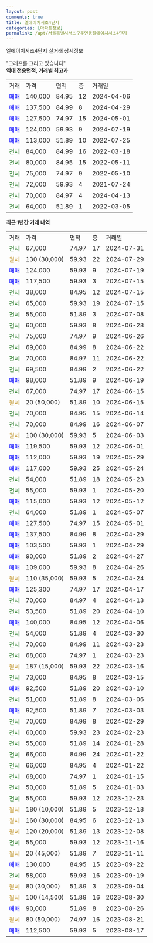 ```yaml
---
layout: post
comments: true
title: 엘에이치서초4단지
categories: [아파트정보]
permalink: /apt/서울특별시서초구우면동엘에이치서초4단지
---
```


엘에이치서초4단지 실거래 상세정보

<script type="text/javascript">
  google.charts.load('current', {'packages':['line', 'corechart']});
  google.charts.setOnLoadCallback(drawChart);

  function drawChart() {
    var data = new google.visualization.DataTable();
    data.addColumn('date', '거래일');
    data.addColumn('number', "매매");
    data.addColumn('number', "전세");
    data.addColumn('number', "전매");

    data.addRows([[new Date(Date.parse("2024-07-31")), null, 67000, null], [new Date(Date.parse("2024-07-29")), null, null, null], [new Date(Date.parse("2024-07-19")), 124000, null, null], [new Date(Date.parse("2024-07-15")), 117500, null, null], [new Date(Date.parse("2024-07-15")), null, 38000, null], [new Date(Date.parse("2024-07-15")), null, 65000, null], [new Date(Date.parse("2024-07-08")), null, 55000, null], [new Date(Date.parse("2024-06-28")), null, 60000, null], [new Date(Date.parse("2024-06-26")), null, 75000, null], [new Date(Date.parse("2024-06-22")), null, 69000, null], [new Date(Date.parse("2024-06-22")), null, 70000, null], [new Date(Date.parse("2024-06-22")), null, 69500, null], [new Date(Date.parse("2024-06-19")), 98000, null, null], [new Date(Date.parse("2024-06-15")), null, 67000, null], [new Date(Date.parse("2024-06-15")), null, null, null], [new Date(Date.parse("2024-06-14")), null, 70000, null], [new Date(Date.parse("2024-06-07")), null, 70000, null], [new Date(Date.parse("2024-06-03")), null, null, null], [new Date(Date.parse("2024-06-01")), 119500, null, null], [new Date(Date.parse("2024-05-29")), 112000, null, null], [new Date(Date.parse("2024-05-24")), 117000, null, null], [new Date(Date.parse("2024-05-23")), null, 54000, null], [new Date(Date.parse("2024-05-20")), null, 55000, null], [new Date(Date.parse("2024-05-12")), 115000, null, null], [new Date(Date.parse("2024-05-07")), null, 64000, null], [new Date(Date.parse("2024-05-01")), 127500, null, null], [new Date(Date.parse("2024-04-29")), 137500, null, null], [new Date(Date.parse("2024-04-29")), 103500, null, null], [new Date(Date.parse("2024-04-27")), 90000, null, null], [new Date(Date.parse("2024-04-26")), 109000, null, null], [new Date(Date.parse("2024-04-24")), null, null, null], [new Date(Date.parse("2024-04-17")), 125300, null, null], [new Date(Date.parse("2024-04-13")), null, 70000, null], [new Date(Date.parse("2024-04-10")), null, 53500, null], [new Date(Date.parse("2024-04-06")), 140000, null, null], [new Date(Date.parse("2024-03-30")), null, 54000, null], [new Date(Date.parse("2024-03-23")), null, 70000, null], [new Date(Date.parse("2024-03-23")), null, 68000, null], [new Date(Date.parse("2024-03-16")), null, null, null], [new Date(Date.parse("2024-03-15")), null, 73000, null], [new Date(Date.parse("2024-03-10")), 92500, null, null], [new Date(Date.parse("2024-03-06")), null, 51000, null], [new Date(Date.parse("2024-03-03")), 92500, null, null], [new Date(Date.parse("2024-02-29")), null, 70000, null], [new Date(Date.parse("2024-02-23")), null, 60000, null], [new Date(Date.parse("2024-01-28")), null, 55000, null], [new Date(Date.parse("2024-01-22")), null, 66000, null], [new Date(Date.parse("2024-01-22")), null, 66000, null], [new Date(Date.parse("2024-01-15")), null, 68000, null], [new Date(Date.parse("2024-01-03")), null, 50000, null], [new Date(Date.parse("2023-12-23")), null, 55000, null], [new Date(Date.parse("2023-12-18")), null, null, null], [new Date(Date.parse("2023-12-13")), null, null, null], [new Date(Date.parse("2023-12-08")), null, null, null], [new Date(Date.parse("2023-11-16")), null, 55000, null], [new Date(Date.parse("2023-11-11")), null, null, null], [new Date(Date.parse("2023-09-22")), 130000, null, null], [new Date(Date.parse("2023-09-19")), null, 58000, null], [new Date(Date.parse("2023-09-04")), null, null, null], [new Date(Date.parse("2023-08-30")), null, null, null], [new Date(Date.parse("2023-08-26")), 90000, null, null], [new Date(Date.parse("2023-08-21")), null, null, null], [new Date(Date.parse("2023-08-17")), 112500, null, null]]);

    var options = {
      hAxis: {
        format: 'yyyy/MM/dd'
      },    
      lineWidth: 0,
      pointsVisible: true,    
      title: '최근 1년간 유형별 실거래가 분포',
      legend: { position: 'bottom' }
    };

    var formatter = new google.visualization.NumberFormat({pattern:'###,###'} );
    formatter.format(data, 1);
    formatter.format(data, 2);
    
    setTimeout(function() {
        var chart = new google.visualization.LineChart(document.getElementById('columnchart_material'));
        chart.draw(data, (options));
        document.getElementById('loading').style.display = 'none';
    }, 200);
  }
</script>


<div id="loading" style="z-index:20; display: block; margin-left: 0px">"그래프를 그리고 있습니다"</div>
<div id="columnchart_material" style="width: 95%; margin-left: 0px; display: block"></div>
<!-- contents start -->
<b>역대 전용면적, 거래별 최고가</b>
<table class="sortable">
    <tr>
      <td>거래</td>
      <td>가격</td>
      <td>면적</td>
      <td>층</td>
      <td>거래일</td>
    </tr>
        <tr>
          <td><a style="color: blue">매매</a></td>
          <td>140,000</td>
          <td>84.95</td>
          <td>12</td>
          <td>2024-04-06</td>
        </tr>            <tr>
          <td><a style="color: blue">매매</a></td>
          <td>137,500</td>
          <td>84.99</td>
          <td>8</td>
          <td>2024-04-29</td>
        </tr>            <tr>
          <td><a style="color: blue">매매</a></td>
          <td>127,500</td>
          <td>74.97</td>
          <td>15</td>
          <td>2024-05-01</td>
        </tr>            <tr>
          <td><a style="color: blue">매매</a></td>
          <td>124,000</td>
          <td>59.93</td>
          <td>9</td>
          <td>2024-07-19</td>
        </tr>            <tr>
          <td><a style="color: blue">매매</a></td>
          <td>113,000</td>
          <td>51.89</td>
          <td>10</td>
          <td>2022-07-25</td>
        </tr>        
        <tr>
              <td><a style="color: darkgreen">전세</a></td>
              <td>84,000</td>
              <td>84.99</td>
              <td>16</td>
              <td>2022-03-18</td>
            </tr>            <tr>
              <td><a style="color: darkgreen">전세</a></td>
              <td>80,000</td>
              <td>84.95</td>
              <td>15</td>
              <td>2022-05-11</td>
            </tr>            <tr>
              <td><a style="color: darkgreen">전세</a></td>
              <td>75,000</td>
              <td>74.97</td>
              <td>9</td>
              <td>2022-05-10</td>
            </tr>            <tr>
              <td><a style="color: darkgreen">전세</a></td>
              <td>72,000</td>
              <td>59.93</td>
              <td>4</td>
              <td>2021-07-24</td>
            </tr>            <tr>
              <td><a style="color: darkgreen">전세</a></td>
              <td>70,000</td>
              <td>84.97</td>
              <td>4</td>
              <td>2024-04-13</td>
            </tr>            <tr>
              <td><a style="color: darkgreen">전세</a></td>
              <td>64,000</td>
              <td>51.89</td>
              <td>1</td>
              <td>2022-03-05</td>
            </tr>        
    
</table>

<b>최근 1년간 거래 내역</b>

<table class="sortable">
    <tr>
      <td>거래</td>
      <td>가격</td>
      <td>면적</td>
      <td>층</td>
      <td>거래일</td>
    </tr>
    <tr>
      <td><a style="color: darkgreen">전세</a></td>
      <td>67,000</td>
      <td>74.97</td>
      <td>17</td>
      <td>2024-07-31</td>
    </tr>          <tr>
      <td><a style="color: darkgoldenrod">월세</a></td>
      <td>130 (30,000)</td>
      <td>59.93</td>
      <td>22</td>
      <td>2024-07-29</td>
    </tr>          <tr>
      <td><a style="color: blue">매매</a></td>
      <td>124,000</td>
      <td>59.93</td>
      <td>9</td>
      <td>2024-07-19</td>
    </tr>          <tr>
      <td><a style="color: blue">매매</a></td>
      <td>117,500</td>
      <td>59.93</td>
      <td>3</td>
      <td>2024-07-15</td>
    </tr>          <tr>
      <td><a style="color: darkgreen">전세</a></td>
      <td>38,000</td>
      <td>84.95</td>
      <td>12</td>
      <td>2024-07-15</td>
    </tr>          <tr>
      <td><a style="color: darkgreen">전세</a></td>
      <td>65,000</td>
      <td>59.93</td>
      <td>19</td>
      <td>2024-07-15</td>
    </tr>          <tr>
      <td><a style="color: darkgreen">전세</a></td>
      <td>55,000</td>
      <td>51.89</td>
      <td>3</td>
      <td>2024-07-08</td>
    </tr>          <tr>
      <td><a style="color: darkgreen">전세</a></td>
      <td>60,000</td>
      <td>59.93</td>
      <td>8</td>
      <td>2024-06-28</td>
    </tr>          <tr>
      <td><a style="color: darkgreen">전세</a></td>
      <td>75,000</td>
      <td>74.97</td>
      <td>9</td>
      <td>2024-06-26</td>
    </tr>          <tr>
      <td><a style="color: darkgreen">전세</a></td>
      <td>69,000</td>
      <td>84.99</td>
      <td>8</td>
      <td>2024-06-22</td>
    </tr>          <tr>
      <td><a style="color: darkgreen">전세</a></td>
      <td>70,000</td>
      <td>84.97</td>
      <td>11</td>
      <td>2024-06-22</td>
    </tr>          <tr>
      <td><a style="color: darkgreen">전세</a></td>
      <td>69,500</td>
      <td>84.99</td>
      <td>2</td>
      <td>2024-06-22</td>
    </tr>          <tr>
      <td><a style="color: blue">매매</a></td>
      <td>98,000</td>
      <td>51.89</td>
      <td>9</td>
      <td>2024-06-19</td>
    </tr>          <tr>
      <td><a style="color: darkgreen">전세</a></td>
      <td>67,000</td>
      <td>74.97</td>
      <td>17</td>
      <td>2024-06-15</td>
    </tr>          <tr>
      <td><a style="color: darkgoldenrod">월세</a></td>
      <td>20 (50,000)</td>
      <td>51.89</td>
      <td>10</td>
      <td>2024-06-15</td>
    </tr>          <tr>
      <td><a style="color: darkgreen">전세</a></td>
      <td>70,000</td>
      <td>84.95</td>
      <td>15</td>
      <td>2024-06-14</td>
    </tr>          <tr>
      <td><a style="color: darkgreen">전세</a></td>
      <td>70,000</td>
      <td>84.99</td>
      <td>16</td>
      <td>2024-06-07</td>
    </tr>          <tr>
      <td><a style="color: darkgoldenrod">월세</a></td>
      <td>100 (30,000)</td>
      <td>59.93</td>
      <td>5</td>
      <td>2024-06-03</td>
    </tr>          <tr>
      <td><a style="color: blue">매매</a></td>
      <td>119,500</td>
      <td>59.93</td>
      <td>12</td>
      <td>2024-06-01</td>
    </tr>          <tr>
      <td><a style="color: blue">매매</a></td>
      <td>112,000</td>
      <td>59.93</td>
      <td>19</td>
      <td>2024-05-29</td>
    </tr>          <tr>
      <td><a style="color: blue">매매</a></td>
      <td>117,000</td>
      <td>59.93</td>
      <td>25</td>
      <td>2024-05-24</td>
    </tr>          <tr>
      <td><a style="color: darkgreen">전세</a></td>
      <td>54,000</td>
      <td>51.89</td>
      <td>18</td>
      <td>2024-05-23</td>
    </tr>          <tr>
      <td><a style="color: darkgreen">전세</a></td>
      <td>55,000</td>
      <td>59.93</td>
      <td>1</td>
      <td>2024-05-20</td>
    </tr>          <tr>
      <td><a style="color: blue">매매</a></td>
      <td>115,000</td>
      <td>59.93</td>
      <td>12</td>
      <td>2024-05-12</td>
    </tr>          <tr>
      <td><a style="color: darkgreen">전세</a></td>
      <td>64,000</td>
      <td>51.89</td>
      <td>1</td>
      <td>2024-05-07</td>
    </tr>          <tr>
      <td><a style="color: blue">매매</a></td>
      <td>127,500</td>
      <td>74.97</td>
      <td>15</td>
      <td>2024-05-01</td>
    </tr>          <tr>
      <td><a style="color: blue">매매</a></td>
      <td>137,500</td>
      <td>84.99</td>
      <td>8</td>
      <td>2024-04-29</td>
    </tr>          <tr>
      <td><a style="color: blue">매매</a></td>
      <td>103,500</td>
      <td>59.93</td>
      <td>1</td>
      <td>2024-04-29</td>
    </tr>          <tr>
      <td><a style="color: blue">매매</a></td>
      <td>90,000</td>
      <td>51.89</td>
      <td>2</td>
      <td>2024-04-27</td>
    </tr>          <tr>
      <td><a style="color: blue">매매</a></td>
      <td>109,000</td>
      <td>59.93</td>
      <td>8</td>
      <td>2024-04-26</td>
    </tr>          <tr>
      <td><a style="color: darkgoldenrod">월세</a></td>
      <td>110 (35,000)</td>
      <td>59.93</td>
      <td>5</td>
      <td>2024-04-24</td>
    </tr>          <tr>
      <td><a style="color: blue">매매</a></td>
      <td>125,300</td>
      <td>74.97</td>
      <td>17</td>
      <td>2024-04-17</td>
    </tr>          <tr>
      <td><a style="color: darkgreen">전세</a></td>
      <td>70,000</td>
      <td>84.97</td>
      <td>4</td>
      <td>2024-04-13</td>
    </tr>          <tr>
      <td><a style="color: darkgreen">전세</a></td>
      <td>53,500</td>
      <td>51.89</td>
      <td>20</td>
      <td>2024-04-10</td>
    </tr>          <tr>
      <td><a style="color: blue">매매</a></td>
      <td>140,000</td>
      <td>84.95</td>
      <td>12</td>
      <td>2024-04-06</td>
    </tr>          <tr>
      <td><a style="color: darkgreen">전세</a></td>
      <td>54,000</td>
      <td>51.89</td>
      <td>4</td>
      <td>2024-03-30</td>
    </tr>          <tr>
      <td><a style="color: darkgreen">전세</a></td>
      <td>70,000</td>
      <td>84.99</td>
      <td>11</td>
      <td>2024-03-23</td>
    </tr>          <tr>
      <td><a style="color: darkgreen">전세</a></td>
      <td>68,000</td>
      <td>74.97</td>
      <td>1</td>
      <td>2024-03-23</td>
    </tr>          <tr>
      <td><a style="color: darkgoldenrod">월세</a></td>
      <td>187 (15,000)</td>
      <td>59.93</td>
      <td>22</td>
      <td>2024-03-16</td>
    </tr>          <tr>
      <td><a style="color: darkgreen">전세</a></td>
      <td>73,000</td>
      <td>84.95</td>
      <td>8</td>
      <td>2024-03-15</td>
    </tr>          <tr>
      <td><a style="color: blue">매매</a></td>
      <td>92,500</td>
      <td>51.89</td>
      <td>20</td>
      <td>2024-03-10</td>
    </tr>          <tr>
      <td><a style="color: darkgreen">전세</a></td>
      <td>51,000</td>
      <td>51.89</td>
      <td>8</td>
      <td>2024-03-06</td>
    </tr>          <tr>
      <td><a style="color: blue">매매</a></td>
      <td>92,500</td>
      <td>51.89</td>
      <td>7</td>
      <td>2024-03-03</td>
    </tr>          <tr>
      <td><a style="color: darkgreen">전세</a></td>
      <td>70,000</td>
      <td>84.99</td>
      <td>8</td>
      <td>2024-02-29</td>
    </tr>          <tr>
      <td><a style="color: darkgreen">전세</a></td>
      <td>60,000</td>
      <td>59.93</td>
      <td>23</td>
      <td>2024-02-23</td>
    </tr>          <tr>
      <td><a style="color: darkgreen">전세</a></td>
      <td>55,000</td>
      <td>51.89</td>
      <td>14</td>
      <td>2024-01-28</td>
    </tr>          <tr>
      <td><a style="color: darkgreen">전세</a></td>
      <td>66,000</td>
      <td>84.99</td>
      <td>24</td>
      <td>2024-01-22</td>
    </tr>          <tr>
      <td><a style="color: darkgreen">전세</a></td>
      <td>66,000</td>
      <td>84.95</td>
      <td>4</td>
      <td>2024-01-22</td>
    </tr>          <tr>
      <td><a style="color: darkgreen">전세</a></td>
      <td>68,000</td>
      <td>74.97</td>
      <td>1</td>
      <td>2024-01-15</td>
    </tr>          <tr>
      <td><a style="color: darkgreen">전세</a></td>
      <td>50,000</td>
      <td>51.89</td>
      <td>5</td>
      <td>2024-01-03</td>
    </tr>          <tr>
      <td><a style="color: darkgreen">전세</a></td>
      <td>55,000</td>
      <td>59.93</td>
      <td>12</td>
      <td>2023-12-23</td>
    </tr>          <tr>
      <td><a style="color: darkgoldenrod">월세</a></td>
      <td>180 (10,000)</td>
      <td>51.89</td>
      <td>5</td>
      <td>2023-12-18</td>
    </tr>          <tr>
      <td><a style="color: darkgoldenrod">월세</a></td>
      <td>160 (30,000)</td>
      <td>84.95</td>
      <td>6</td>
      <td>2023-12-13</td>
    </tr>          <tr>
      <td><a style="color: darkgoldenrod">월세</a></td>
      <td>120 (20,000)</td>
      <td>51.89</td>
      <td>13</td>
      <td>2023-12-08</td>
    </tr>          <tr>
      <td><a style="color: darkgreen">전세</a></td>
      <td>55,000</td>
      <td>59.93</td>
      <td>12</td>
      <td>2023-11-16</td>
    </tr>          <tr>
      <td><a style="color: darkgoldenrod">월세</a></td>
      <td>20 (45,000)</td>
      <td>51.89</td>
      <td>7</td>
      <td>2023-11-11</td>
    </tr>          <tr>
      <td><a style="color: blue">매매</a></td>
      <td>130,000</td>
      <td>84.95</td>
      <td>15</td>
      <td>2023-09-22</td>
    </tr>          <tr>
      <td><a style="color: darkgreen">전세</a></td>
      <td>58,000</td>
      <td>59.93</td>
      <td>16</td>
      <td>2023-09-19</td>
    </tr>          <tr>
      <td><a style="color: darkgoldenrod">월세</a></td>
      <td>80 (30,000)</td>
      <td>51.89</td>
      <td>3</td>
      <td>2023-09-04</td>
    </tr>          <tr>
      <td><a style="color: darkgoldenrod">월세</a></td>
      <td>100 (14,500)</td>
      <td>51.89</td>
      <td>16</td>
      <td>2023-08-30</td>
    </tr>          <tr>
      <td><a style="color: blue">매매</a></td>
      <td>90,000</td>
      <td>51.89</td>
      <td>8</td>
      <td>2023-08-26</td>
    </tr>          <tr>
      <td><a style="color: darkgoldenrod">월세</a></td>
      <td>80 (50,000)</td>
      <td>74.97</td>
      <td>16</td>
      <td>2023-08-21</td>
    </tr>          <tr>
      <td><a style="color: blue">매매</a></td>
      <td>112,500</td>
      <td>59.93</td>
      <td>5</td>
      <td>2023-08-17</td>
    </tr>      </table>
<!-- contents end -->    

